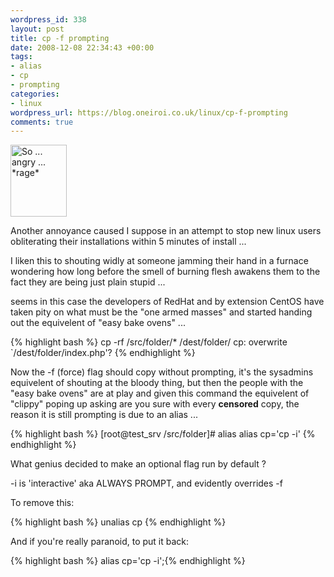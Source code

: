 ```yaml
--- 
wordpress_id: 338
layout: post
title: cp -f prompting
date: 2008-12-08 22:34:43 +00:00
tags: 
- alias
- cp
- prompting
categories: 
- linux
wordpress_url: https://blog.oneiroi.co.uk/linux/cp-f-prompting
comments: true
---
```

<img src="https://blog.oneiroi.co.uk/uploads/2008/12/chibi_angry_small.jpg" alt="So ... angry ... *rage*" title="chibi_angry_small" width="90" height="115" class="size-full wp-image-343" />

Another annoyance caused I suppose in an attempt to stop new linux users obliterating their installations within 5 minutes of install ...

I liken this to shouting widly at someone jamming their hand in a furnace wondering how long before the smell of burning flesh awakens them to the fact they are being just plain stupid ...

seems in this case the developers of RedHat and by extension CentOS have taken pity on what must be the "one armed masses" and started handing out the equivelent of "easy bake ovens" ...

{% highlight bash %}
cp -rf /src/folder/* /dest/folder/
cp: overwrite `/dest/folder/index.php'?
{% endhighlight %}

Now the -f (force) flag should copy without prompting, it's the sysadmins equivelent of shouting at the bloody thing, but then the people with the "easy bake ovens" are at play and given this command the equivelent of "clippy" poping up asking are you sure with every **censored** copy, the reason it is still prompting is due to an alias ...

{% highlight bash %}
[root@test_srv /src/folder]# alias
alias cp='cp -i'
{% endhighlight %}

What genius decided to make an optional flag run by default ?

-i is 'interactive' aka ALWAYS PROMPT, and evidently overrides -f 

To remove this:

{% highlight bash %}
unalias cp
{% endhighlight %}

And if you're really paranoid, to put it back:

{% highlight bash %}
alias cp='cp -i';{% endhighlight %}

